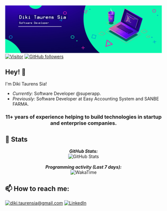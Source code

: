 ![Banner](https://github.com/dikitaurensia/dikitaurensia/blob/main/banner.jpg)
[![Visitor](https://visitor-badge.laobi.icu/badge?page_id=dikitaurensia)](https://github.com/dikitaurensia) [![GitHub followers](https://img.shields.io/github/followers/dikitaurensia.svg?style=social&label=Follow)](https://github.com/dikitaurensia?tab=followers)

<h2>Hey! 👋</h2>

I'm Diki Taurens Sia!  
- <i>Currently:</i> Software Developer @superapp.  
- <i>Previously:</i> Software Developer at Easy Accounting System and SANBE FARMA.

<h3 align="center">11+ years of experience helping to build technologies in startup and enterprise companies.</h3>

<h2>👀 Stats</h2>
<div>
  <p align="center">
  <b><em>GitHub Stats:</em></b> <br/>
    <img src="https://github-readme-streak-stats.herokuapp.com/?user=dikitaurensia" alt="GitHub Stats" /> <br/><br/>
  <b><em>Programming activity (Last 7 days):</em></b> <br/>
    <img src="https://github-readme-stats.vercel.app/api/wakatime?username=dikitaurensia" alt="WakaTime" />
  </p>
</div>

<h2>📫 How to reach me:</h2>

<a href="mailto:diki.taurensia@gmail.com">![diki.taurensia@gmail.com](https://img.shields.io/badge/Gmail-D14836?style=for-the-badge&logo=gmail&logoColor=white)</a> <a href="https://www.linkedin.com/in/dikitaurensia/">![LinkedIn](https://img.shields.io/badge/LinkedIn-0077B5?style=for-the-badge&logo=linkedin&logoColor=white)</a>
